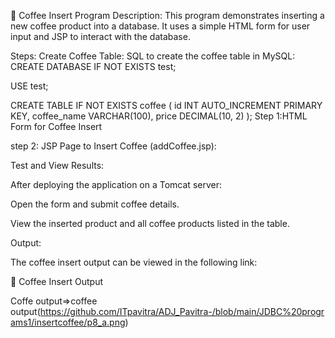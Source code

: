 📌 Coffee Insert Program
Description:
This program demonstrates inserting a new coffee product into a database. It uses a simple HTML form for user input and JSP to interact with the database.

Steps:
Create Coffee Table:
SQL to create the coffee table in MySQL:
CREATE DATABASE IF NOT EXISTS test;

USE test;

CREATE TABLE IF NOT EXISTS coffee (
    id INT AUTO_INCREMENT PRIMARY KEY,
    coffee_name VARCHAR(100),
    price DECIMAL(10, 2)
);
 Step 1:HTML Form for Coffee Insert

 step 2: JSP Page to Insert Coffee (addCoffee.jsp):
 
 Test and View Results:

After deploying the application on a Tomcat server:

Open the form and submit coffee details.

View the inserted product and all coffee products listed in the table.

Output:

The coffee insert output can be viewed in the following link:

🔗 Coffee Insert Output

Coffe output=>coffee output(https://github.com/ITpavitra/ADJ_Pavitra-/blob/main/JDBC%20programs1/insertcoffee/p8_a.png)


